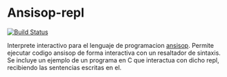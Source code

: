 # Ansisop-repl

[![Build Status](https://www.travis-ci.org/fran-bravo/ansisop-repl.svg?branch=master)](https://www.travis-ci.org/fran-bravo/ansisop-repl)

Interprete interactivo para el lenguaje de programacion [ansisop](https://github.com/sisoputnfrba/ansisop-parser). Permite ejecutar codigo ansisop de forma interactiva con un resaltador de sintaxis. Se incluye un ejemplo de un programa en C que interactua con dicho repl, recibiendo las sentencias escritas en el.
